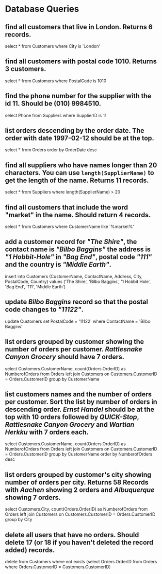 # Database Queries

## find all customers that live in London. Returns 6 records.

select * from Customers
where City is 'London'

## find all customers with postal code 1010. Returns 3 customers.

select * from Customers
where PostalCode is 1010

## find the phone number for the supplier with the id 11. Should be (010) 9984510.

select Phone from Suppliers
where SupplierID is 11

## list orders descending by the order date. The order with date 1997-02-12 should be at the top.

select * from Orders
order by OrderDate desc

## find all suppliers who have names longer than 20 characters. You can use `length(SupplierName)` to get the length of the name. Returns 11 records.

select * from Suppliers
where length(SupplierName) > 20

## find all customers that include the word "market" in the name. Should return 4 records.

select * from Customers
where CustomerName like '%market%'

## add a customer record for _"The Shire"_, the contact name is _"Bilbo Baggins"_ the address is _"1 Hobbit-Hole"_ in _"Bag End"_, postal code _"111"_ and the country is _"Middle Earth"_.

insert into Customers (CustomerName, ContactName, Address, City, PostalCode, Country)
values ('The Shire', 'Bilbo Baggins', '1 Hobbit Hole', 'Bag End', '111', 'Middle Earth')

## update _Bilbo Baggins_ record so that the postal code changes to _"11122"_.

update Customers
set PostalCode = '11122'
where ContactName = 'Bilbo Baggins'

## list orders grouped by customer showing the number of orders per customer. _Rattlesnake Canyon Grocery_ should have 7 orders.

select Customers.CustomerName, count(Orders.OrderID) as
NumberofOrders from Orders
left join Customers on Customers.CustomerID = Orders.CustomerID
group by CustomerName

## list customers names and the number of orders per customer. Sort the list by number of orders in descending order. _Ernst Handel_ should be at the top with 10 orders followed by _QUICK-Stop_, _Rattlesnake Canyon Grocery_ and _Wartian Herkku_ with 7 orders each.

select Customers.CustomerName, count(Orders.OrderID) as
NumberofOrders from Orders
left join Customers on Customers.CustomerID = Orders.CustomerID
group by CustomerName
order by NumberofOrders desc

## list orders grouped by customer's city showing number of orders per city. Returns 58 Records with _Aachen_ showing 2 orders and _Albuquerque_ showing 7 orders.

select Customers.City, count(Orders.OrderID) as
NumberofOrders from Orders
left join Customers on Customers.CustomerID = Orders.CustomerID
group by City

## delete all users that have no orders. Should delete 17 (or 18 if you haven't deleted the record added) records.

delete from Customers
	where not exists (select Orders.OrderID from Orders where Orders.CustomerID = Customers.CustomerID)
